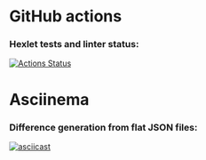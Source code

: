 # GitHub actions
### Hexlet tests and linter status:
[![Actions Status](https://github.com/sergr88/backend-project-lvl2/workflows/hexlet-check/badge.svg)](https://github.com/sergr88/backend-project-lvl2/actions/workflows/hexlet-check.yml)

# Asciinema
### Difference generation from flat JSON files:
[![asciicast](https://asciinema.org/a/m9W1BCH78HCSafWw8iqKOYHYk.svg)](https://asciinema.org/a/m9W1BCH78HCSafWw8iqKOYHYk)
